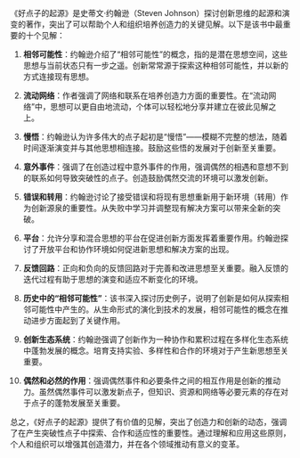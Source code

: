 《好点子的起源》是史蒂文·约翰逊（Steven Johnson）探讨创新思维的起源和演变的著作，突出了可以帮助个人和组织培养创造力的关键见解。以下是该书中最重要的十个见解：

1. **相邻可能性**：约翰逊介绍了“相邻可能性”的概念，指的是潜在思想空间，这些思想与当前状态只有一步之遥。创新常常源于探索这种相邻可能性，并以新的方式连接现有思想。

2. **流动网络**：作者强调了网络和联系在培养创造力方面的重要性。在“流动网络”中，思想可以更自由地流动，个体可以轻松地分享并建立在彼此见解之上。

3. **慢悟**：约翰逊认为许多伟大的点子起初是“慢悟”——模糊不完整的想法，随着时间逐渐演变并与其他思想相连接。鼓励这些悟的发展对于创新至关重要。

4. **意外事件**：强调了在创造过程中意外事件的作用，强调偶然的相遇和意想不到的联系如何导致突破性的点子。创造鼓励偶然交流的环境可以激发创新。

5. **错误和转用**：约翰逊讨论了接受错误和将现有思想重新用于新环境（转用）作为创新源泉的重要性。从失败中学习并调整现有解决方案可以带来全新的突破。

6. **平台**：允许分享和混合思想的平台在促进创新方面发挥着重要作用。约翰逊探讨了开放平台和协作环境如何促进新思想和解决方案的出现。

7. **反馈回路**：正向和负向的反馈回路对于完善和改进思想至关重要。融入反馈的迭代过程有助于思想的演变和适应不断变化的环境。

8. **历史中的“相邻可能性”**：该书深入探讨历史例子，说明了创新是如何从探索相邻可能性中产生的。从生命形式的演化到技术的发展，相邻可能性的概念在推动进步方面起到了关键作用。

9. **创新生态系统**：约翰逊强调了创新作为一种协作和累积过程在多样化生态系统中蓬勃发展的概念。培育支持实验、多样性和合作的环境对于产生新思想至关重要。

10. **偶然和必然的作用**：强调偶然事件和必要条件之间的相互作用是创新的推动力。虽然偶然事件可以激发新点子，但知识、资源和网络等必要元素的存在对于点子的蓬勃发展至关重要。

总之，《好点子的起源》提供了有价值的见解，突出了创造力和创新的动态，强调了在产生突破性点子中探索、合作和适应性的重要性。通过理解和应用这些原则，个人和组织可以增强其创造潜力，并在各个领域推动有意义的变革。